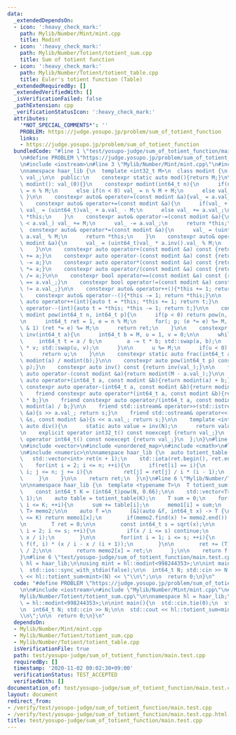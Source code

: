```yaml
---
data:
  _extendedDependsOn:
  - icon: ':heavy_check_mark:'
    path: Mylib/Number/Mint/mint.cpp
    title: Modint
  - icon: ':heavy_check_mark:'
    path: Mylib/Number/Totient/totient_sum.cpp
    title: Sum of totient function
  - icon: ':heavy_check_mark:'
    path: Mylib/Number/Totient/totient_table.cpp
    title: Euler's totient function (Table)
  _extendedRequiredBy: []
  _extendedVerifiedWith: []
  _isVerificationFailed: false
  _pathExtension: cpp
  _verificationStatusIcon: ':heavy_check_mark:'
  attributes:
    '*NOT_SPECIAL_COMMENTS*': ''
    PROBLEM: https://judge.yosupo.jp/problem/sum_of_totient_function
    links:
    - https://judge.yosupo.jp/problem/sum_of_totient_function
  bundledCode: "#line 1 \"test/yosupo-judge/sum_of_totient_function/main.test.cpp\"\
    \n#define PROBLEM \"https://judge.yosupo.jp/problem/sum_of_totient_function\"\n\
    \n#include <iostream>\n#line 3 \"Mylib/Number/Mint/mint.cpp\"\n#include <utility>\n\
    \nnamespace haar_lib {\n  template <int32_t M>\n  class modint {\n    uint32_t\
    \ val_;\n\n  public:\n    constexpr static auto mod(){return M;}\n\n    constexpr\
    \ modint(): val_(0){}\n    constexpr modint(int64_t n){\n      if(n >= M) val_\
    \ = n % M;\n      else if(n < 0) val_ = n % M + M;\n      else val_ = n;\n   \
    \ }\n\n    constexpr auto& operator=(const modint &a){val_ = a.val_; return *this;}\n\
    \    constexpr auto& operator+=(const modint &a){\n      if(val_ + a.val_ >= M)\
    \ val_ = (uint64_t)val_ + a.val_ - M;\n      else val_ += a.val_;\n      return\
    \ *this;\n    }\n    constexpr auto& operator-=(const modint &a){\n      if(val_\
    \ < a.val_) val_ += M;\n      val_ -= a.val_;\n      return *this;\n    }\n  \
    \  constexpr auto& operator*=(const modint &a){\n      val_ = (uint64_t)val_ *\
    \ a.val_ % M;\n      return *this;\n    }\n    constexpr auto& operator/=(const\
    \ modint &a){\n      val_ = (uint64_t)val_ * a.inv().val_ % M;\n      return *this;\n\
    \    }\n\n    constexpr auto operator+(const modint &a) const {return modint(*this)\
    \ += a;}\n    constexpr auto operator-(const modint &a) const {return modint(*this)\
    \ -= a;}\n    constexpr auto operator*(const modint &a) const {return modint(*this)\
    \ *= a;}\n    constexpr auto operator/(const modint &a) const {return modint(*this)\
    \ /= a;}\n\n    constexpr bool operator==(const modint &a) const {return val_\
    \ == a.val_;}\n    constexpr bool operator!=(const modint &a) const {return val_\
    \ != a.val_;}\n\n    constexpr auto& operator++(){*this += 1; return *this;}\n\
    \    constexpr auto& operator--(){*this -= 1; return *this;}\n\n    constexpr\
    \ auto operator++(int){auto t = *this; *this += 1; return t;}\n    constexpr auto\
    \ operator--(int){auto t = *this; *this -= 1; return t;}\n\n    constexpr static\
    \ modint pow(int64_t n, int64_t p){\n      if(p < 0) return pow(n, -p).inv();\n\
    \n      int64_t ret = 1, e = n % M;\n      for(; p; (e *= e) %= M, p >>= 1) if(p\
    \ & 1) (ret *= e) %= M;\n      return ret;\n    }\n\n    constexpr static modint\
    \ inv(int64_t a){\n      int64_t b = M, u = 1, v = 0;\n\n      while(b){\n   \
    \     int64_t t = a / b;\n        a -= t * b; std::swap(a, b);\n        u -= t\
    \ * v; std::swap(u, v);\n      }\n\n      u %= M;\n      if(u < 0) u += M;\n\n\
    \      return u;\n    }\n\n    constexpr static auto frac(int64_t a, int64_t b){return\
    \ modint(a) / modint(b);}\n\n    constexpr auto pow(int64_t p) const {return pow(val_,\
    \ p);}\n    constexpr auto inv() const {return inv(val_);}\n\n    friend constexpr\
    \ auto operator-(const modint &a){return modint(M - a.val_);}\n\n    friend constexpr\
    \ auto operator+(int64_t a, const modint &b){return modint(a) + b;}\n    friend\
    \ constexpr auto operator-(int64_t a, const modint &b){return modint(a) - b;}\n\
    \    friend constexpr auto operator*(int64_t a, const modint &b){return modint(a)\
    \ * b;}\n    friend constexpr auto operator/(int64_t a, const modint &b){return\
    \ modint(a) / b;}\n\n    friend std::istream& operator>>(std::istream &s, modint\
    \ &a){s >> a.val_; return s;}\n    friend std::ostream& operator<<(std::ostream\
    \ &s, const modint &a){s << a.val_; return s;}\n\n    template <int N>\n    static\
    \ auto div(){\n      static auto value = inv(N);\n      return value;\n    }\n\
    \n    explicit operator int32_t() const noexcept {return val_;}\n    explicit\
    \ operator int64_t() const noexcept {return val_;}\n  };\n}\n#line 2 \"Mylib/Number/Totient/totient_sum.cpp\"\
    \n#include <vector>\n#include <unordered_map>\n#include <cmath>\n#line 3 \"Mylib/Number/Totient/totient_table.cpp\"\
    \n#include <numeric>\n\nnamespace haar_lib {\n  auto totient_table(int n){\n \
    \   std::vector<int> ret(n + 1);\n    std::iota(ret.begin(), ret.end(), 0);\n\n\
    \    for(int i = 2; i <= n; ++i){\n      if(ret[i] == i){\n        for(int j =\
    \ i; j <= n; j += i){\n          ret[j] = ret[j] / i * (i - 1);\n        }\n \
    \     }\n    }\n\n    return ret;\n  }\n}\n#line 6 \"Mylib/Number/Totient/totient_sum.cpp\"\
    \n\nnamespace haar_lib {\n  template <typename T>\n  T totient_sum(int64_t N){\n\
    \    const int64_t K = (int64_t)pow(N, 0.66);\n\n    std::vector<T> memo1(K +\
    \ 1);\n    auto table = totient_table(K);\n    T sum = 0;\n    for(int i = 1;\
    \ i <= K; ++i){\n      sum += table[i];\n      memo1[i] = sum;\n    }\n\n    std::unordered_map<int64_t,\
    \ T> memo2;\n\n    auto f =\n      [&](auto &f, int64_t x) -> T {\n        if(x\
    \ <= K) return memo1[x];\n        if(memo2.find(x) != memo2.end()) return memo2[x];\n\
    \n        T ret = 0;\n\n        const int64_t s = sqrt(x);\n\n        for(int\
    \ i = 2; i <= s; ++i){\n          if(x / i <= s) continue;\n          ret -= f(f,\
    \ x / i);\n        }\n\n        for(int i = 1; i <= s; ++i){\n          ret -=\
    \ f(f, i) * (x / i - x / (i + 1));\n        }\n\n        ret += (T)x * (x + 1)\
    \ / 2;\n\n        return memo2[x] = ret;\n      };\n\n    return f(f, N);\n  }\n\
    }\n#line 6 \"test/yosupo-judge/sum_of_totient_function/main.test.cpp\"\n\nnamespace\
    \ hl = haar_lib;\n\nusing mint = hl::modint<998244353>;\n\nint main(){\n  std::cin.tie(0);\n\
    \  std::ios::sync_with_stdio(false);\n\n  int64_t N; std::cin >> N;\n\n  std::cout\
    \ << hl::totient_sum<mint>(N) << \"\\n\";\n\n  return 0;\n}\n"
  code: "#define PROBLEM \"https://judge.yosupo.jp/problem/sum_of_totient_function\"\
    \n\n#include <iostream>\n#include \"Mylib/Number/Mint/mint.cpp\"\n#include \"\
    Mylib/Number/Totient/totient_sum.cpp\"\n\nnamespace hl = haar_lib;\n\nusing mint\
    \ = hl::modint<998244353>;\n\nint main(){\n  std::cin.tie(0);\n  std::ios::sync_with_stdio(false);\n\
    \n  int64_t N; std::cin >> N;\n\n  std::cout << hl::totient_sum<mint>(N) << \"\
    \\n\";\n\n  return 0;\n}\n"
  dependsOn:
  - Mylib/Number/Mint/mint.cpp
  - Mylib/Number/Totient/totient_sum.cpp
  - Mylib/Number/Totient/totient_table.cpp
  isVerificationFile: true
  path: test/yosupo-judge/sum_of_totient_function/main.test.cpp
  requiredBy: []
  timestamp: '2020-11-02 00:02:30+09:00'
  verificationStatus: TEST_ACCEPTED
  verifiedWith: []
documentation_of: test/yosupo-judge/sum_of_totient_function/main.test.cpp
layout: document
redirect_from:
- /verify/test/yosupo-judge/sum_of_totient_function/main.test.cpp
- /verify/test/yosupo-judge/sum_of_totient_function/main.test.cpp.html
title: test/yosupo-judge/sum_of_totient_function/main.test.cpp
---
```

